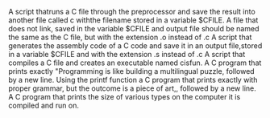 A script thatruns a C file through the preprocessor and save the result into another file called c withthe filename stored in a variable $CFILE.
A file that does not link, saved in the variable $CFILE and output file should be named the same as the C file, but with the extension .o instead of .c
A script  that generates the assembly code of a C code and save it in an output file,stored in a variable $CFILE and with the extension .s instead of .c
A script that compiles a C file and creates an executable named cisfun.
A C program that prints exactly "Programming is like building a multilingual puzzle, followed by a new line.
Using the printf function a C program that prints exactly with proper grammar, but the outcome is a piece of art,, followed by a new line.
A C program that prints the size of various types on the computer it is compiled and run on.
